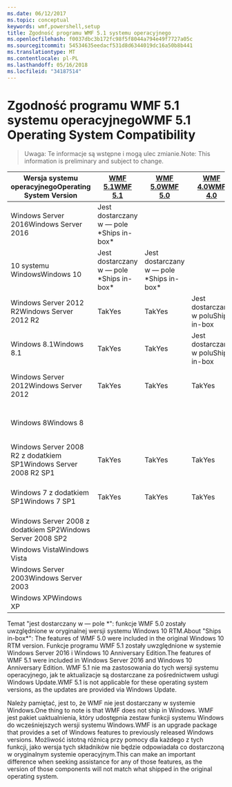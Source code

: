 ```yaml
---
ms.date: 06/12/2017
ms.topic: conceptual
keywords: wmf,powershell,setup
title: Zgodność programu WMF 5.1 systemu operacyjnego
ms.openlocfilehash: f0037dbc3b172fc98f5f8044a794e49f7727a05c
ms.sourcegitcommit: 54534635eedacf531d8d6344019dc16a50b8b441
ms.translationtype: MT
ms.contentlocale: pl-PL
ms.lasthandoff: 05/16/2018
ms.locfileid: "34187514"
---
```

# <a name="wmf-51-operating-system-compatibility"></a><span data-ttu-id="4fa8c-103">Zgodność programu WMF 5.1 systemu operacyjnego</span><span class="sxs-lookup"><span data-stu-id="4fa8c-103">WMF 5.1 Operating System Compatibility</span></span> #

> <span data-ttu-id="4fa8c-104">Uwaga: Te informacje są wstępne i mogą ulec zmianie.</span><span class="sxs-lookup"><span data-stu-id="4fa8c-104">Note: This information is preliminary and subject to change.</span></span>

| <span data-ttu-id="4fa8c-105">Wersja systemu operacyjnego</span><span class="sxs-lookup"><span data-stu-id="4fa8c-105">Operating System Version</span></span> | [<span data-ttu-id="4fa8c-106">WMF 5.1</span><span class="sxs-lookup"><span data-stu-id="4fa8c-106">WMF 5.1</span></span>](https://aka.ms/wmf51download) | [<span data-ttu-id="4fa8c-107">WMF 5.0</span><span class="sxs-lookup"><span data-stu-id="4fa8c-107">WMF 5.0</span></span>](https://aka.ms/wmf5download) | [<span data-ttu-id="4fa8c-108">WMF 4.0</span><span class="sxs-lookup"><span data-stu-id="4fa8c-108">WMF 4.0</span></span>](https://aka.ms/wmf4download) |  [<span data-ttu-id="4fa8c-109">WMF 3.0</span><span class="sxs-lookup"><span data-stu-id="4fa8c-109">WMF 3.0</span></span>](https://aka.ms/wmf3download) | [<span data-ttu-id="4fa8c-110">WMF 2.0</span><span class="sxs-lookup"><span data-stu-id="4fa8c-110">WMF 2.0</span></span>](https://aka.ms/wmf2download) |
| ------------------------ | ----------- | ----------- | ----------- | ------------ |  ------------- |
| <span data-ttu-id="4fa8c-111">Windows Server 2016</span><span class="sxs-lookup"><span data-stu-id="4fa8c-111">Windows Server 2016</span></span> | <span data-ttu-id="4fa8c-112">Jest dostarczany w — pole \*</span><span class="sxs-lookup"><span data-stu-id="4fa8c-112">Ships in-box\*</span></span> |  |  |  |  |
| <span data-ttu-id="4fa8c-113">10 systemu Windows</span><span class="sxs-lookup"><span data-stu-id="4fa8c-113">Windows 10</span></span> | <span data-ttu-id="4fa8c-114">Jest dostarczany w — pole \*</span><span class="sxs-lookup"><span data-stu-id="4fa8c-114">Ships in-box\*</span></span> | <span data-ttu-id="4fa8c-115">Jest dostarczany w — pole \*</span><span class="sxs-lookup"><span data-stu-id="4fa8c-115">Ships in-box\*</span></span>  | | | |
| <span data-ttu-id="4fa8c-116">Windows Server 2012 R2</span><span class="sxs-lookup"><span data-stu-id="4fa8c-116">Windows Server 2012 R2</span></span>| <span data-ttu-id="4fa8c-117">Tak</span><span class="sxs-lookup"><span data-stu-id="4fa8c-117">Yes</span></span> | <span data-ttu-id="4fa8c-118">Tak</span><span class="sxs-lookup"><span data-stu-id="4fa8c-118">Yes</span></span> | <span data-ttu-id="4fa8c-119">Jest dostarczany w polu</span><span class="sxs-lookup"><span data-stu-id="4fa8c-119">Ships in-box</span></span> |  |  |
| <span data-ttu-id="4fa8c-120">Windows 8.1</span><span class="sxs-lookup"><span data-stu-id="4fa8c-120">Windows 8.1</span></span> | <span data-ttu-id="4fa8c-121">Tak</span><span class="sxs-lookup"><span data-stu-id="4fa8c-121">Yes</span></span> | <span data-ttu-id="4fa8c-122">Tak</span><span class="sxs-lookup"><span data-stu-id="4fa8c-122">Yes</span></span> |  <span data-ttu-id="4fa8c-123">Jest dostarczany w polu</span><span class="sxs-lookup"><span data-stu-id="4fa8c-123">Ships in-box</span></span> |  |  |
| <span data-ttu-id="4fa8c-124">Windows Server 2012</span><span class="sxs-lookup"><span data-stu-id="4fa8c-124">Windows Server 2012</span></span> | <span data-ttu-id="4fa8c-125">Tak</span><span class="sxs-lookup"><span data-stu-id="4fa8c-125">Yes</span></span> | <span data-ttu-id="4fa8c-126">Tak</span><span class="sxs-lookup"><span data-stu-id="4fa8c-126">Yes</span></span> | <span data-ttu-id="4fa8c-127">Tak</span><span class="sxs-lookup"><span data-stu-id="4fa8c-127">Yes</span></span> |  <span data-ttu-id="4fa8c-128">Jest dostarczany w polu</span><span class="sxs-lookup"><span data-stu-id="4fa8c-128">Ships in-box</span></span> | |
| <span data-ttu-id="4fa8c-129">Windows 8</span><span class="sxs-lookup"><span data-stu-id="4fa8c-129">Windows 8</span></span> |  |  |  | <span data-ttu-id="4fa8c-130">Jest dostarczany w polu</span><span class="sxs-lookup"><span data-stu-id="4fa8c-130">Ships in-box</span></span> | |
| <span data-ttu-id="4fa8c-131">Windows Server 2008 R2 z dodatkiem SP1</span><span class="sxs-lookup"><span data-stu-id="4fa8c-131">Windows Server 2008 R2 SP1</span></span> | <span data-ttu-id="4fa8c-132">Tak</span><span class="sxs-lookup"><span data-stu-id="4fa8c-132">Yes</span></span> | <span data-ttu-id="4fa8c-133">Tak</span><span class="sxs-lookup"><span data-stu-id="4fa8c-133">Yes</span></span> | <span data-ttu-id="4fa8c-134">Tak</span><span class="sxs-lookup"><span data-stu-id="4fa8c-134">Yes</span></span> |  <span data-ttu-id="4fa8c-135">Tak</span><span class="sxs-lookup"><span data-stu-id="4fa8c-135">Yes</span></span>| <span data-ttu-id="4fa8c-136">Jest dostarczany w polu</span><span class="sxs-lookup"><span data-stu-id="4fa8c-136">Ships in-box</span></span> |
| <span data-ttu-id="4fa8c-137">Windows 7 z dodatkiem SP1</span><span class="sxs-lookup"><span data-stu-id="4fa8c-137">Windows 7 SP1</span></span>  | <span data-ttu-id="4fa8c-138">Tak</span><span class="sxs-lookup"><span data-stu-id="4fa8c-138">Yes</span></span> | <span data-ttu-id="4fa8c-139">Tak</span><span class="sxs-lookup"><span data-stu-id="4fa8c-139">Yes</span></span> | <span data-ttu-id="4fa8c-140">Tak</span><span class="sxs-lookup"><span data-stu-id="4fa8c-140">Yes</span></span> | <span data-ttu-id="4fa8c-141">Tak</span><span class="sxs-lookup"><span data-stu-id="4fa8c-141">Yes</span></span> | <span data-ttu-id="4fa8c-142">Jest dostarczany w polu</span><span class="sxs-lookup"><span data-stu-id="4fa8c-142">Ships in-box</span></span> |
| <span data-ttu-id="4fa8c-143">Windows Server 2008 z dodatkiem SP2</span><span class="sxs-lookup"><span data-stu-id="4fa8c-143">Windows Server 2008 SP2</span></span> | | | | <span data-ttu-id="4fa8c-144">Tak</span><span class="sxs-lookup"><span data-stu-id="4fa8c-144">Yes</span></span> | <span data-ttu-id="4fa8c-145">Tak</span><span class="sxs-lookup"><span data-stu-id="4fa8c-145">Yes</span></span> |
| <span data-ttu-id="4fa8c-146">Windows Vista</span><span class="sxs-lookup"><span data-stu-id="4fa8c-146">Windows Vista</span></span> | | | | | <span data-ttu-id="4fa8c-147">Tak</span><span class="sxs-lookup"><span data-stu-id="4fa8c-147">Yes</span></span> |
| <span data-ttu-id="4fa8c-148">Windows Server 2003</span><span class="sxs-lookup"><span data-stu-id="4fa8c-148">Windows Server 2003</span></span>| | | |  | <span data-ttu-id="4fa8c-149">Tak</span><span class="sxs-lookup"><span data-stu-id="4fa8c-149">Yes</span></span> |
| <span data-ttu-id="4fa8c-150">Windows XP</span><span class="sxs-lookup"><span data-stu-id="4fa8c-150">Windows XP</span></span> | | | |  | <span data-ttu-id="4fa8c-151">Tak</span><span class="sxs-lookup"><span data-stu-id="4fa8c-151">Yes</span></span> |


<span data-ttu-id="4fa8c-152">Temat "jest dostarczany w — pole \*": funkcje WMF 5.0 zostały uwzględnione w oryginalnej wersji systemu Windows 10 RTM.</span><span class="sxs-lookup"><span data-stu-id="4fa8c-152">About "Ships in-box\*": The features of WMF 5.0 were included in the original Windows 10 RTM version.</span></span>
<span data-ttu-id="4fa8c-153">Funkcje programu WMF 5.1 zostały uwzględnione w systemie Windows Server 2016 i Windows 10 Anniversary Edition.</span><span class="sxs-lookup"><span data-stu-id="4fa8c-153">The features of WMF 5.1 were included in Windows Server 2016 and Windows 10 Anniversary Edition.</span></span>
<span data-ttu-id="4fa8c-154">WMF 5.1 nie ma zastosowania do tych wersji systemu operacyjnego, jak te aktualizacje są dostarczane za pośrednictwem usługi Windows Update.</span><span class="sxs-lookup"><span data-stu-id="4fa8c-154">WMF 5.1 is not applicable for these operating system versions, as the updates are provided via Windows Update.</span></span>


<span data-ttu-id="4fa8c-155">Należy pamiętać, jest to, że WMF nie jest dostarczany w systemie Windows.</span><span class="sxs-lookup"><span data-stu-id="4fa8c-155">One thing to note is that WMF does not ship in Windows.</span></span>
<span data-ttu-id="4fa8c-156">WMF jest pakiet uaktualnienia, który udostępnia zestaw funkcji systemu Windows do wcześniejszych wersji systemu Windows.</span><span class="sxs-lookup"><span data-stu-id="4fa8c-156">WMF is an upgrade package that provides a set of Windows features to previously released Windows versions.</span></span>
<span data-ttu-id="4fa8c-157">Możliwość istotną różnicą przy pomocy dla każdego z tych funkcji, jako wersja tych składników nie będzie odpowiadała co dostarczoną w oryginalnym systemie operacyjnym.</span><span class="sxs-lookup"><span data-stu-id="4fa8c-157">This can make an important difference when seeking assistance for any of those features, as the version of those components will not match what shipped in the original operating system.</span></span>

